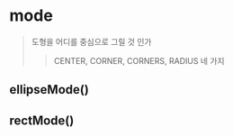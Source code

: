 # mode

> 도형을 어디를 중심으로 그릴 것 인가
>
> > CENTER, CORNER, CORNERS, RADIUS 네 가지

## ellipseMode()

## rectMode()
